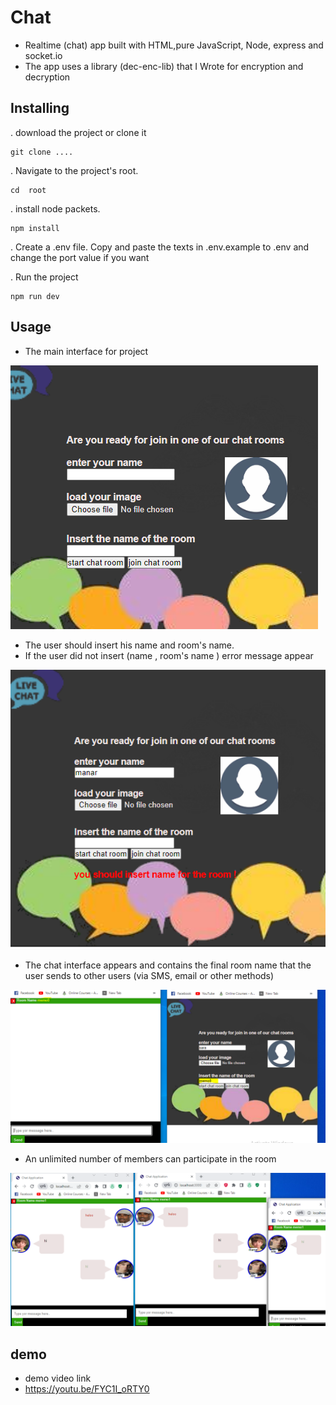 # Chat
- Realtime (chat) app built with HTML,pure JavaScript, Node, express and socket.io
- The app uses a library (dec-enc-lib) that I Wrote for encryption and decryption
## Installing
. download the project or clone it 
```shell
git clone ....
```
. Navigate to the project's root.
```shell
cd  root
```
. install node packets.
```shell
npm install
```
. Create a .env file.
Copy and paste the texts in .env.example to .env and change the port value if you want

. Run the project
```shell
npm run dev
```
## Usage
-  The main interface for project 

![mainSide](images/mainInterface.PNG "main interface")


- The user should insert his name and room's name.
- If the user did not insert (name , room's name ) error message appear 

 ![errorMessage](images/insertRoomName.PNG "error message")

 - The chat interface appears and contains the final room name that the user sends to other users (via SMS, email or other methods)

  ![roomName](images/joinRoom.PNG "roomName")

  - An unlimited number of members can participate in the room

   ![mulimember](images/multimember.PNG "multi member")

   
   ## demo
   - demo video link
  -  https://youtu.be/FYC1I_oRTY0